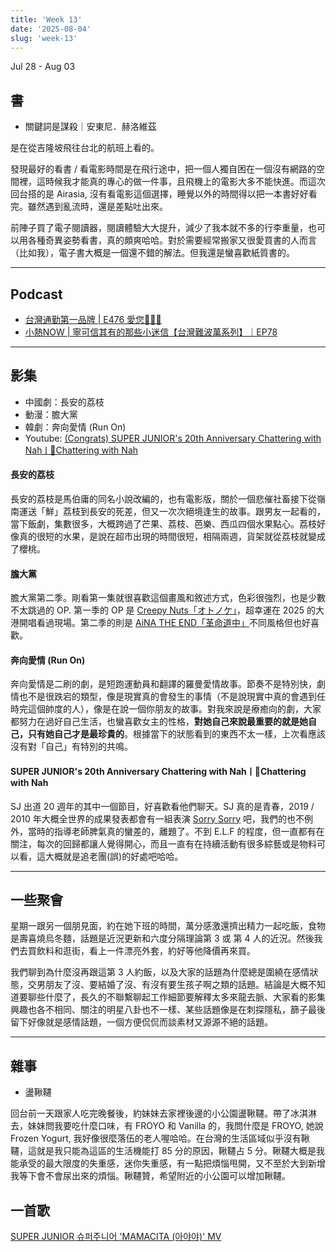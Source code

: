 ```yaml
---
title: 'Week 13'
date: '2025-08-04'
slug: 'week-13'
---
```


Jul 28 - Aug 03

## 書

- 關鍵詞是謀殺｜安東尼．赫洛維茲

是在從吉隆坡飛往台北的航班上看的。

發現最好的看書 / 看電影時間是在飛行途中，把一個人獨自困在一個沒有網路的空間裡，這時候我才能真的專心的做一件事，且飛機上的電影大多不能快進。而這次回台搭的是 Airasia, 沒有看電影這個選擇，睡覺以外的時間得以把一本書好好看完。雖然遇到亂流時，還是差點吐出來。

前陣子買了電子閱讀器，閱讀體驗大大提升，減少了我本就不多的行李重量，也可以用各種奇異姿勢看書，真的頗爽哈哈。對於需要經常搬家又很愛買書的人而言（比如我），電子書大概是一個還不錯的解法。但我還是蠻喜歡紙質書的。

---

## Podcast

- [台灣通勤第一品牌 | E476 愛您🫰🫰🫰](https://open.spotify.com/episode/0v52JcgdXAuPVeeD7qdhVf)
- [小熱NOW | 寧可信其有的那些小迷信【台灣難波萬系列】｜EP78](https://open.spotify.com/episode/6Y7uYX7gLrbyB8UNXWWdZ1)

---

## 影集

- 中國劇：長安的荔枝
- 動漫：膽大黨
- 韓劇：奔向愛情 (Run On)
- Youtube: [(Congrats) SUPER JUNIOR's 20th Anniversary Chattering with Nahㅣ👅Chattering with Nah](https://www.youtube.com/watch?v=oUsAa-XDZgs)

#### 長安的荔枝
長安的荔枝是馬伯庸的同名小說改編的，也有電影版，關於一個悲催社畜接下從嶺南運送「鮮」荔枝到長安的死差，但又一次次絕境逢生的故事。跟男友一起看的，當下飯劇，集數很多，大概跨過了芒果、荔枝、芭樂、西瓜四個水果點心。荔枝好像真的很短的水果，是說在超市出現的時間很短，相隔兩週，貨架就從荔枝就變成了櫻桃。

#### 膽大黨
膽大黨第二季。剛看第一集就很喜歡這個畫風和敘述方式，色彩很強烈，也是少數不太跳過的 OP. 第一季的 OP 是 [Creepy Nuts「オトノケ」](https://www.youtube.com/watch?v=krPUuB1DX7g)，超幸運在 2025 的大港開唱看過現場。第二季的則是 [AiNA THE END「革命道中」](https://www.youtube.com/watch?v=4Rb3i0852-s)不同風格但也好喜歡。

#### 奔向愛情 (Run On)
奔向愛情是二刷的劇，是短跑運動員和翻譯的羅曼愛情故事。節奏不是特別快，劇情也不是很跌宕的類型，像是現實真的會發生的事情（不是說現實中真的會遇到任時完這個帥度的人），像是在說一個你朋友的故事。對我來說是療癒向的劇，大家都努力在過好自己生活，也蠻喜歡女主的性格，**對她自己來說最重要的就是她自己，只有她自己才是最珍貴的**。根據當下的狀態看到的東西不太一樣，上次看應該沒有對「自己」有特別的共鳴。

#### SUPER JUNIOR's 20th Anniversary Chattering with Nahㅣ👅Chattering with Nah
SJ 出道 20 週年的其中一個節目，好喜歡看他們聊天。SJ 真的是青春，2019 / 2010 年大概全世界的成果發表都會有一組表演 [Sorry Sorry](https://www.youtube.com/watch?v=x6QA3m58DQw) 吧，我們的也不例外，當時的指導老師脾氣真的蠻差的，離題了。不到 E.L.F 的程度，但一直都有在關注，每次的回歸都讓人覺得開心，而且一直有在持續活動有很多綜藝或是物料可以看，這大概就是追老團(誤)的好處吧哈哈。

---
## 一些聚會

星期一跟另一個朋見面，約在她下班的時間，萬分感激還擠出精力一起吃飯，食物是壽喜燒烏冬麵，話題是近況更新和六度分隔理論第 3 或 第 4 人的近況。然後我們去買飲料和逛街，看上一件漂亮外套，約好等他降價再來買。

我們聊到為什麼沒再跟這第 3 人約飯，以及大家的話題為什麼總是圍繞在感情狀態，交男朋友了沒、要結婚了沒、有沒有要生孩子啊之類的話題。結論是大概不知道要聊些什麼了，長久的不聯繫聊起工作細節要解釋太多來龍去脈、大家看的影集興趣也各不相同、關注的明星八卦也不一樣、某些話題像是在刺探隱私，篩子最後留下好像就是感情話題，一個方便侃侃而談素材又源源不絕的話題。

---
## 雜事

- 盪鞦韆

回台前一天跟家人吃完晚餐後，約妹妹去家裡後邊的小公園盪鞦韆。帶了冰淇淋去，妹妹問我要吃什麼口味，有 FROYO 和 Vanilla 的，我問什麼是 FROYO, 她說 Frozen Yogurt, 我好像很麼落伍的老人喔哈哈。在台灣的生活區域似乎沒有鞦韆，這就是我只能為這區的生活機能打 85 分的原因，鞦韆占 5 分。鞦韆大概是我能承受的最大限度的失重感，迷你失重感，有一點把煩惱甩開，又不至於大到新增我等下會不會尿出來的煩惱。鞦韆贊，希望附近的小公園可以增加鞦韆。

## 一首歌

[SUPER JUNIOR 슈퍼주니어 'MAMACITA (아야야)' MV](https://youtu.be/q_krT35dgDM)